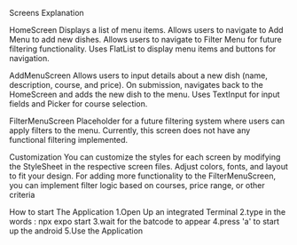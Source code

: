 Screens Explanation

HomeScreen
Displays a list of menu items.
Allows users to navigate to Add Menu to add new dishes.
Allows users to navigate to Filter Menu for future filtering functionality.
Uses FlatList to display menu items and buttons for navigation.

AddMenuScreen
Allows users to input details about a new dish (name, description, course, and price).
On submission, navigates back to the HomeScreen and adds the new dish to the menu.
Uses TextInput for input fields and Picker for course selection.

FilterMenuScreen
Placeholder for a future filtering system where users can apply filters to the menu.
Currently, this screen does not have any functional filtering implemented.

Customization
You can customize the styles for each screen by modifying the StyleSheet in the respective screen files. Adjust colors, fonts, and layout to fit your design.
For adding more functionality to the FilterMenuScreen, you can implement filter logic based on courses, price range, or other criteria 

How to start The Application
1.Open Up an integrated Terminal
2.type in the words : npx expo start
3.wait for the batcode to appear
4.press 'a' to start up the android 
5.Use the Application
